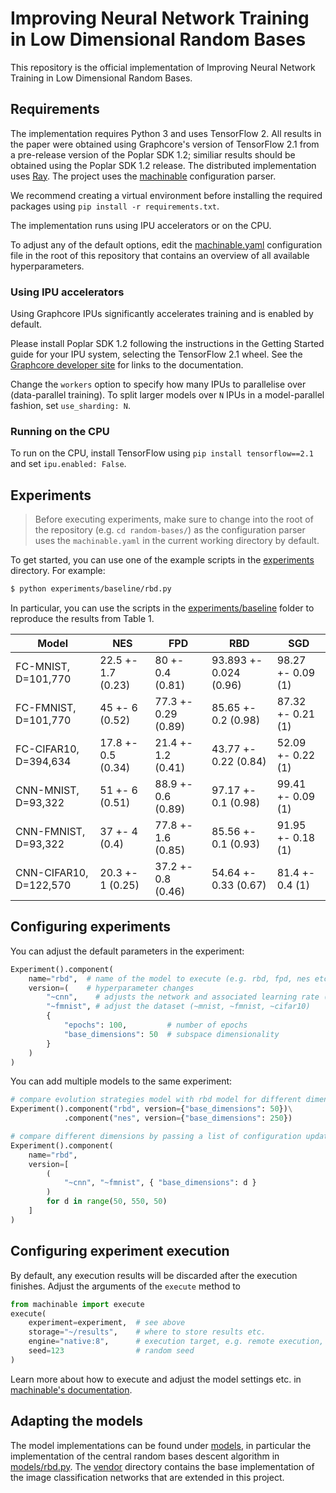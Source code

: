 # Improving Neural Network Training in Low Dimensional Random Bases

This repository is the official implementation of Improving Neural Network Training in Low Dimensional Random Bases. 

## Requirements

The implementation requires Python 3 and uses TensorFlow 2. All results in the paper were obtained using Graphcore's version of TensorFlow 2.1 from a pre-release version of the Poplar SDK 1.2; similiar results should be obtained using the Poplar SDK 1.2 release. The distributed implementation uses [Ray](https://github.com/ray-project/ray). The project uses the [machinable](https://machinable.org/) configuration parser. 

We recommend creating a virtual environment before installing the required packages using ``pip install -r requirements.txt``. 

The implementation runs using IPU accelerators or on the CPU.

To adjust any of the default options, edit the [machinable.yaml](./machinable.yaml) configuration file in the root of this repository that contains an overview of all available hyperparameters.

### Using IPU accelerators

Using Graphcore IPUs significantly accelerates training and is enabled by default. 

Please install Poplar SDK 1.2 following the instructions in the Getting Started guide for your IPU system, selecting the TensorFlow 2.1 wheel. See the [Graphcore developer site](https://www.graphcore.ai/developer) for links to the documentation. 

Change the `workers` option to specify how many IPUs to parallelise over (data-parallel training). To split larger models over `N` IPUs in a model-parallel fashion, set `use_sharding: N`.

### Running on the CPU

To run on the CPU, install TensorFlow using `pip install tensorflow==2.1` and set `ipu.enabled: False`.

## Experiments

> Before executing experiments, make sure to change into the root of the repository (e.g. `cd random-bases/`) as the configuration parser uses the `machinable.yaml` in the current working directory by default.

To get started, you can use one of the example scripts in the [experiments](./experiments) directory. For example:
```bash
$ python experiments/baseline/rbd.py
```

In particular, you can use the scripts in the [experiments/baseline](./experiments/baseline) folder to reproduce the results from Table 1.

| Model                  | NES                | FPD                 | RBD                    | SGD               |
|------------------------|--------------------|---------------------|------------------------|-------------------|
| FC-MNIST, D=101,770    | 22.5 +- 1.7 (0.23) | 80 +- 0.4 (0.81)    | 93.893 +- 0.024 (0.96) | 98.27 +- 0.09 (1) |
| FC-FMNIST, D=101,770   | 45 +- 6 (0.52)     | 77.3 +- 0.29 (0.89) | 85.65 +- 0.2 (0.98)    | 87.32 +- 0.21 (1) |
| FC-CIFAR10, D=394,634  | 17.8 +- 0.5 (0.34) | 21.4 +- 1.2 (0.41)  | 43.77 +- 0.22 (0.84)   | 52.09 +- 0.22 (1) |
| CNN-MNIST, D=93,322    | 51 +- 6 (0.51)     | 88.9 +- 0.6 (0.89)  | 97.17 +- 0.1 (0.98)    | 99.41 +- 0.09 (1) |
| CNN-FMNIST, D=93,322   | 37 +- 4 (0.4)      | 77.8 +- 1.6 (0.85)  | 85.56 +- 0.1 (0.93)    | 91.95 +- 0.18 (1) |
| CNN-CIFAR10, D=122,570 | 20.3 +- 1 (0.25)   | 37.2 +- 0.8 (0.46)  | 54.64 +- 0.33 (0.67)   | 81.4 +- 0.4 (1)   |

## Configuring experiments

You can adjust the default parameters in the experiment:
```python
Experiment().component(
    name="rbd",  # name of the model to execute (e.g. rbd, fpd, nes etc.)
    version=(    # hyperparameter changes
        "~cnn",    # adjusts the network and associated learning rate (~cnn or ~fc)
        "~fmnist", # adjust the dataset (~mnist, ~fmnist, ~cifar10)
        {
            "epochs": 100,         # number of epochs
            "base_dimensions": 50  # subspace dimensionality
        }
    )
)
```
You can add multiple models to the same experiment:
```python
# compare evolution strategies model with rbd model for different dimensionality  
Experiment().component("rbd", version={"base_dimensions": 50})\
            .component("nes", version={"base_dimensions": 250})

# compare different dimensions by passing a list of configuration updates
Experiment().component(
    name="rbd",
    version=[
        (
            "~cnn", "~fmnist", { "base_dimensions": d }
        )
        for d in range(50, 550, 50)
    ]
)
```

## Configuring experiment execution

By default, any execution results will be discarded after the execution finishes. Adjust the arguments of the `execute` method to 
```python
from machinable import execute
execute(
    experiment=experiment,  # see above
    storage="~/results",    # where to store results etc.
    engine="native:8",      # execution target, e.g. remote execution, multiprocessing etc.
    seed=123                # random seed
)
```

Learn more about how to execute and adjust the model settings etc. in [machinable's documentation](https://machinable.org/guide/execution.html).

## Adapting the models

The model implementations can be found under [models](./models/), in particular the implementation of the central random bases descent algorithm in [models/rbd.py](./models/rbd.py).
The [vendor](./vendor) directory contains the base implementation of the image classification networks that are extended in this project.
